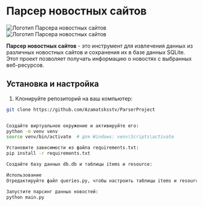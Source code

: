 # Парсер новостных сайтов

![Логотип Парсера новостных сайтов](https://www.nur.kz/nur/img/logo.svg)
![Логотип Парсера новостных сайтов](https://scientificrussia.ru/assets/6bec6da9/logo.svg)

**Парсер новостных сайтов** - это инструмент для извлечения данных из различных новостных сайтов и сохранения их в базе данных SQLite. Этот проект позволяет получать информацию о новостях с выбранных веб-ресурсов.

## Установка и настройка

1. Клонируйте репозиторий на ваш компьютер:

```bash
git clone https://github.com/Azamatsksstv/ParserProject


Создайте виртуальное окружение и активируйте его:
python -m venv venv
source venv/bin/activate  # для Windows: venv\Scripts\activate

Установите зависимости из файла requirements.txt:
pip install -r requirements.txt

Создайте базу данных db.db и таблицы items и resource:

Использование
Отредактируйте файл queries.py, чтобы настроить таблицы items и resource в соответствии с вашими потребностями.

Запустите парсинг данных новостей:
python main.py
